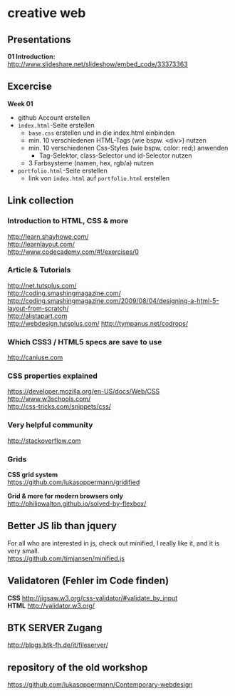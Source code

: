 # creative web

## Presentations

**01 Introduction:** http://www.slideshare.net/slideshow/embed_code/33373363

## Excercise

**Week 01**
* github Account erstellen
* `index.html`-Seite erstellen
  * `base.css` erstellen und in die index.html einbinden
  * min. 10 verschiedenen HTML-Tags (wie bspw. \<div>) nutzen
  * min. 10 verschiedenen Css-Styles (wie bspw. color: red;) anwenden
    * Tag-Selektor, class-Selector und id-Selector nutzen
  * 3 Farbsysteme (namen, hex, rgb/a) nutzen
* `portfolio.html`-Seite erstellen
  * link von `index.html` auf `portfolio.html` erstellen


## Link collection

### Introduction to HTML, CSS & more
http://learn.shayhowe.com/  
http://learnlayout.com/  
http://www.codecademy.com/#!/exercises/0  

### Article & Tutorials
http://net.tutsplus.com/  
http://coding.smashingmagazine.com/  
http://coding.smashingmagazine.com/2009/08/04/designing-a-html-5-layout-from-scratch/   
http://alistapart.com   
http://webdesign.tutsplus.com/ 
http://tympanus.net/codrops/ 

### Which CSS3 / HTML5 specs are save to use 
http://caniuse.com

### CSS properties explained 
https://developer.mozilla.org/en-US/docs/Web/CSS  
http://www.w3schools.com/  
http://css-tricks.com/snippets/css/

### Very helpful community 
http://stackoverflow.com

### Grids
**CSS grid system**  
https://github.com/lukasoppermann/gridified

**Grid & more for modern browsers only**  
http://philipwalton.github.io/solved-by-flexbox/

## Better JS lib than jquery  
For all who are interested in js, check out minified, I really like it, and it is very small.   
https://github.com/timjansen/minified.js

## Validatoren (Fehler im Code finden)
**CSS** http://jigsaw.w3.org/css-validator/#validate_by_input  
**HTML** http://validator.w3.org/

## BTK SERVER Zugang
http://blogs.btk-fh.de/it/fileserver/

## repository of the old workshop
https://github.com/lukasoppermann/Contemporary-webdesign 

